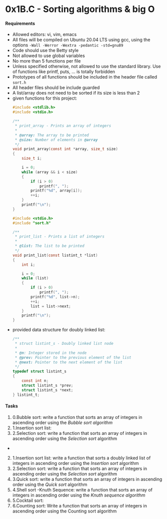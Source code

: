 # 0x1B.C - Sorting algorithms & big O

#### Requirements

* Allowed editors: vi, vim, emacs
* All files will be compiled on Ubuntu 20.04 LTS using gcc, using the options
  `-Wall -Werror -Wextra -pedantic -std=gnu89`
* Code should use the Betty style
* Not allowed to use global variables
* No more than 5 functions per file
* Unless specified otherwise, not allowed to use the standard library. Use of functions like printf, puts, ... is
  totally forbidden
* Prototypes of all functions should be included in the header file called `sort.h`
* All header files should be include guarded
* A list/array does not need to be sorted if its size is less than 2
* given functions for this project:
    ```C
    #include <stdlib.h>
    #include <stdio.h>
    
    /**
     * print_array - Prints an array of integers
     *
     * @array: The array to be printed
     * @size: Number of elements in @array
     */
    void print_array(const int *array, size_t size)
    {
        size_t i;
    
        i = 0;
        while (array && i < size)
        {
            if (i > 0)
                printf(", ");
            printf("%d", array[i]);
            ++i;
        }
        printf("\n");
    }
    ```
    ```C  
    #include <stdio.h>
    #include "sort.h"
    
    /**
     * print_list - Prints a list of integers
     *
     * @list: The list to be printed
     */
    void print_list(const listint_t *list)
    {
        int i;
    
        i = 0;
        while (list)
        {
            if (i > 0)
                printf(", ");
            printf("%d", list->n);
            ++i;
            list = list->next;
        }
        printf("\n");
    }
    ```
* provided data structure for doubly linked list:
    ```C
    /**
     * struct listint_s - Doubly linked list node
     *
     * @n: Integer stored in the node
     * @prev: Pointer to the previous element of the list
     * @next: Pointer to the next element of the list
     */
    typedef struct listint_s
    {
        const int n;
        struct listint_s *prev;
        struct listint_s *next;
    } listint_t;
    ```

#### Tasks

1. 0.Bubble sort: write a function that sorts an array of integers in ascending order using the *Bubble sort algorithm*
2. 1.Insertion sort list:
3. 2.Selection sort: write a function that sorts an array of integers in ascending order using the *Selection sort* algorithm
*
2. 1.Insertion sort list: write a function that sorts a doubly linked list of integers in ascending order using the *Insertion sort* algorithm
3. 2.Selection sort: write a function that sorts an array of integers in ascending order using the *Selection sort* algorithm
4. 3.Quick sort: write a function that sorts an array of integers in ascending order using the *Quick sort* algorithm
5. 4.Shell sort -Knuth Sequence: write a function that sorts an array of integers in ascending order using the *Knuth sequence algorithm*
6. 5.Cocktail sort:
7. 6.Counting sort: Write a function that sorts an array of integers in 
ascending order using the Counting sort algorithm

